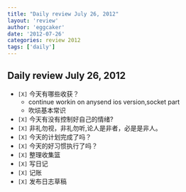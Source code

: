 ```yaml
---
title: "Daily review July 26, 2012" 
layout: 'review'
author: 'eggcaker'
date: '2012-07-26'
categories: review 2012
tags: ['daily']
---
```



## Daily review July 26, 2012

  * `[X]` 今天有哪些收获？ 
    * continue workin on anysend ios version,socket part 
    * 吹埙基本常识 
  * `[X]` 今天有没有控制好自己的情绪? 
  * `[X]` 非礼勿视，非礼勿听,论人是非者，必是是非人。 
  * `[X]` 今天的计划完成了吗？ 
  * `[X]` 今天的好习惯执行了吗？ 
  * `[X]` 整理收集篮 
  * `[X]` 写日记 
  * `[X]` 记账 
  * `[X]` 发布日志草稿 

